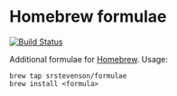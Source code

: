 Homebrew formulae
=================

[![Build Status](https://travis-ci.org/srstevenson/homebrew-formulae.svg)](https://travis-ci.org/srstevenson/homebrew-formulae)

Additional formulae for [Homebrew](http://brew.sh/).  Usage:

    brew tap srstevenson/formulae
    brew install <formula>
